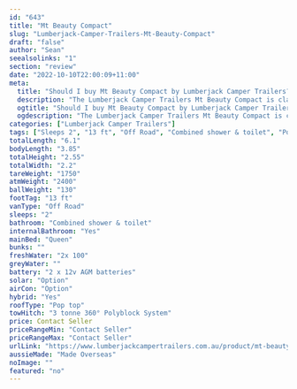 ```yaml
---
id: "643"
title: "Mt Beauty Compact"
slug: "Lumberjack-Camper-Trailers-Mt-Beauty-Compact"
draft: "false"
author: "Sean"
seealsolinks: "1"
section: "review"
date: "2022-10-10T22:00:09+11:00"
meta:
  title: "Should I buy Mt Beauty Compact by Lumberjack Camper Trailers?"
  description: "The Lumberjack Camper Trailers Mt Beauty Compact is classed as Off Road, and sleeps 2 people. It is Made Overseas and comes in at 13 ft. It generally has Combined shower & toilet."
  ogtitle: "Should I buy Mt Beauty Compact by Lumberjack Camper Trailers?"
  ogdescription: "The Lumberjack Camper Trailers Mt Beauty Compact is classed as Off Road, and sleeps 2 people. It is Made Overseas and comes in at 13 ft. It generally has Combined shower & toilet."
categories: ["Lumberjack Camper Trailers"]
tags: ["Sleeps 2", "13 ft", "Off Road", "Combined shower & toilet", "Pop top", "Price Unknown", "Made Overseas"]
totalLength: "6.1"
bodyLength: "3.85"
totalHeight: "2.55"
totalWidth: "2.2"
tareWeight: "1750"
atmWeight: "2400"
ballWeight: "130"
footTag: "13 ft"
vanType: "Off Road"
sleeps: "2"
bathroom: "Combined shower & toilet"
internalBathroom: "Yes"
mainBed: "Queen"
bunks: ""
freshWater: "2x 100"
greyWater: ""
battery: "2 x 12v AGM batteries"
solar: "Option"
airCon: "Option"
hybrid: "Yes"
roofType: "Pop top"
towHitch: "3 tonne 360° Polyblock System"
price: Contact Seller
priceRangeMin: "Contact Seller"
priceRangeMax: "Contact Seller"
urlLink: "https://www.lumberjackcampertrailers.com.au/product/mt-beauty-compact/"
aussieMade: "Made Overseas"
noImage: ""
featured: "no"
---
```

